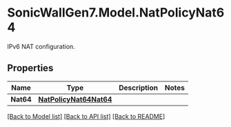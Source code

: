 # SonicWallGen7.Model.NatPolicyNat64
IPv6 NAT configuration.

## Properties

Name | Type | Description | Notes
------------ | ------------- | ------------- | -------------
**Nat64** | [**NatPolicyNat64Nat64**](NatPolicyNat64Nat64.md) |  | 

[[Back to Model list]](../README.md#documentation-for-models) [[Back to API list]](../README.md#documentation-for-api-endpoints) [[Back to README]](../README.md)

